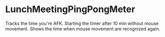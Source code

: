 # LunchMeetingPingPongMeter
Tracks the time you're AFK.
Starting the timer after 10 min without mouse movement. Shows the time when mouse movement are recognized again.
